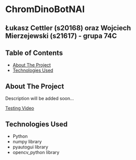 # ChromDinoBotNAI

## Łukasz Cettler (s20168) oraz Wojciech Mierzejewski (s21617) - grupa 74C

<!-- TABLE OF CONTENTS -->
## Table of Contents

* [About The Project](#about-the-project)
* [Technologies Used](#technologies-used)

<!-- ABOUT THE PROJECT -->
## About The Project

Description will be added soon...
 
[Testing Video](https://www.youtube.com/watch?v=n7ghQS0LdeM)

## Technologies Used

* Python
* numpy library
* pyautogui library
* opencv_python library
